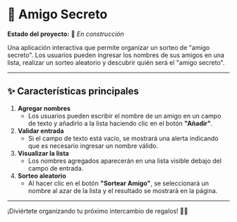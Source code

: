# 🎁 Amigo Secreto  

**Estado del proyecto:** 🚧 *En construcción*  

Una aplicación interactiva que permite organizar un sorteo de "amigo secreto". Los usuarios pueden ingresar los nombres de sus amigos en una lista, realizar un sorteo aleatorio y descubrir quién será el "amigo secreto".  

---

## ✨ **Características principales**  

1. **Agregar nombres**  
   - Los usuarios pueden escribir el nombre de un amigo en un campo de texto y añadirlo a la lista haciendo clic en el botón **"Añadir"**.  
2. **Validar entrada**  
   - Si el campo de texto está vacío, se mostrará una alerta indicando que es necesario ingresar un nombre válido.  
3. **Visualizar la lista**  
   - Los nombres agregados aparecerán en una lista visible debajo del campo de entrada.  
4. **Sorteo aleatorio**  
   - Al hacer clic en el botón **"Sortear Amigo"**, se seleccionará un nombre al azar de la lista y el resultado se mostrará en la página.  

---

¡Diviértete organizando tu próximo intercambio de regalos! 🎄✨  
